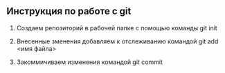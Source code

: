 ## Инструкция по работе с git
1. Создаем репозиторий в рабочей папке с помощью команды
 git init

 2. Внесенные зменения добавляем к отслеживанию командой
 git add <имя файла>

 3. Закоммичиваем изменения командой
 git commit